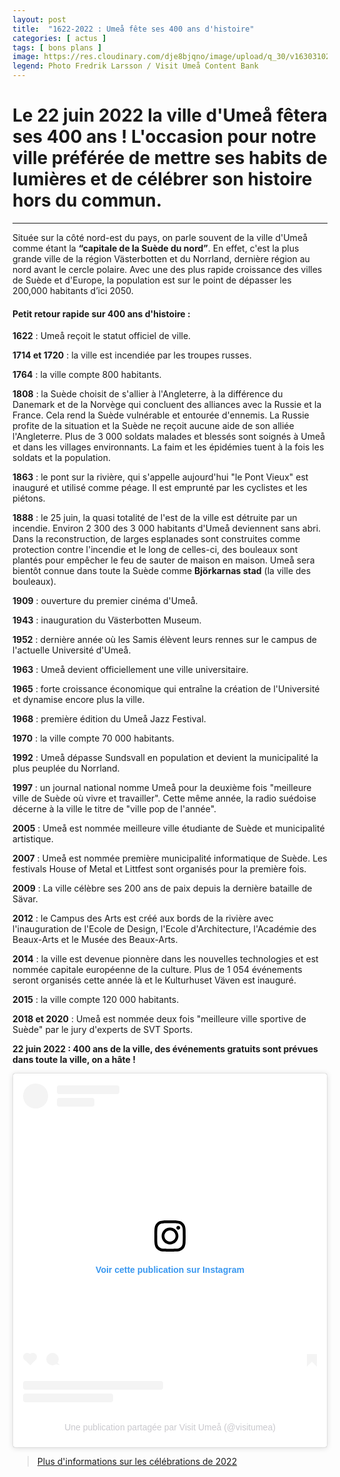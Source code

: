 ```yaml
---
layout: post
title:  "1622-2022 : Umeå fête ses 400 ans d'histoire"
categories: [ actus ]
tags: [ bons plans ]
image: https://res.cloudinary.com/dje8bjqno/image/upload/q_30/v1630310228/compressed/centre-ville-umea.jpg
legend: Photo Fredrik Larsson / Visit Umeå Content Bank
---
```

<h1>Le 22 juin 2022 la ville d'Umeå fêtera ses 400 ans ! L'occasion pour notre ville préférée de mettre ses habits de lumières et de célébrer son histoire hors du commun.</h1>

*********************

Située sur la côté nord-est du pays, on parle souvent de la ville d'Umeå comme étant la **“capitale de la Suède du nord”**. En effet, c'est la plus grande ville de la région Västerbotten et du Norrland, dernière région au nord avant le cercle polaire. Avec une des plus rapide croissance des villes de Suède et d'Europe, la population est sur le point de dépasser les 200,000 habitants d’ici 2050. 

<h4>Petit retour rapide sur 400 ans d'histoire :</h4>

**1622** : Umeå reçoit le statut officiel de ville.  

**1714 et 1720** : la ville est incendiée par les troupes russes.  

**1764** : la ville compte 800 habitants.  

**1808** : la Suède choisit de s'allier à l'Angleterre, à la différence du Danemark et de la Norvège qui concluent des alliances avec la Russie et la France. Cela rend la Suède vulnérable et entourée d'ennemis. La Russie profite de la situation et la Suède ne reçoit aucune aide de son alliée l'Angleterre. Plus de 3 000 soldats malades et blessés sont soignés à Umeå et dans les villages environnants. La faim et les épidémies tuent à la fois les soldats et la population.  

**1863** : le pont sur la rivière, qui s'appelle aujourd'hui "le Pont Vieux" est inauguré et utilisé comme péage. Il est emprunté par les cyclistes et les piétons.  

**1888** : le 25 juin, la quasi totalité de l'est de la ville est détruite par un incendie. Environ 2 300 des 3 000 habitants d'Umeå deviennent sans abri. Dans la reconstruction, de larges esplanades sont construites comme protection contre l'incendie et le long de celles-ci, des bouleaux sont plantés pour empêcher le feu de sauter de maison en maison. Umeå sera bientôt connue dans toute la Suède comme **Björkarnas stad** (la ville des bouleaux).  

**1909** : ouverture du premier cinéma d'Umeå.  

**1943** : inauguration du Västerbotten Museum.  

**1952** : dernière année où les Samis élèvent leurs rennes sur le campus de l'actuelle Université d'Umeå.  

**1963** : Umeå devient officiellement une ville universitaire.  

**1965** : forte croissance économique qui entraîne la création de l'Université et dynamise encore plus la ville.  

**1968** : première édition du Umeå Jazz Festival.  

**1970** : la ville compte 70 000 habitants.  

**1992** : Umeå dépasse Sundsvall en population et devient la municipalité la plus peuplée du Norrland.  

**1997** : un journal national nomme Umeå pour la deuxième fois "meilleure ville de Suède où vivre et travailler". Cette même année, la radio suédoise décerne à la ville le titre de "ville pop de l'année".  

**2005** : Umeå est nommée meilleure ville étudiante de Suède et municipalité artistique.  

**2007** : Umeå est nommée première municipalité informatique de Suède. Les festivals House of Metal et Littfest sont organisés pour la première fois.  

**2009** : La ville célèbre ses 200 ans de paix depuis la dernière bataille de Sävar.  

**2012** : le Campus des Arts est créé aux bords de la rivière avec l'inauguration de l'Ecole de Design, l'Ecole d'Architecture, l'Académie des Beaux-Arts et le Musée des Beaux-Arts.  

**2014** : la ville est devenue pionnère dans les nouvelles technologies et est nommée capitale européenne de la culture. Plus de 1 054 événements seront organisés cette année là et le Kulturhuset Väven est inauguré.  

**2015** : la ville compte 120 000 habitants.

**2018 et 2020** : Umeå est nommée deux fois "meilleure ville sportive de Suède" par le jury d'experts de SVT Sports.  

**22 juin 2022 : 400 ans de la ville, des événements gratuits sont prévues dans toute la ville, on a hâte !**  

<blockquote class="instagram-media" data-instgrm-permalink="https://www.instagram.com/p/CN703QvoF92/?utm_source=ig_embed&amp;utm_campaign=loading" data-instgrm-version="13" style=" background:#FFF; border:0; border-radius:3px; box-shadow:0 0 1px 0 rgba(0,0,0,0.5),0 1px 10px 0 rgba(0,0,0,0.15); margin: 1px; max-width:540px; min-width:326px; padding:0; width:99.375%; width:-webkit-calc(100% - 2px); width:calc(100% - 2px);"><div style="padding:16px;"> <a href="https://www.instagram.com/p/CN703QvoF92/?utm_source=ig_embed&amp;utm_campaign=loading" style=" background:#FFFFFF; line-height:0; padding:0 0; text-align:center; text-decoration:none; width:100%;" target="_blank"> <div style=" display: flex; flex-direction: row; align-items: center;"> <div style="background-color: #F4F4F4; border-radius: 50%; flex-grow: 0; height: 40px; margin-right: 14px; width: 40px;"></div> <div style="display: flex; flex-direction: column; flex-grow: 1; justify-content: center;"> <div style=" background-color: #F4F4F4; border-radius: 4px; flex-grow: 0; height: 14px; margin-bottom: 6px; width: 100px;"></div> <div style=" background-color: #F4F4F4; border-radius: 4px; flex-grow: 0; height: 14px; width: 60px;"></div></div></div><div style="padding: 19% 0;"></div> <div style="display:block; height:50px; margin:0 auto 12px; width:50px;"><svg width="50px" height="50px" viewBox="0 0 60 60" version="1.1" xmlns="https://www.w3.org/2000/svg" xmlns:xlink="https://www.w3.org/1999/xlink"><g stroke="none" stroke-width="1" fill="none" fill-rule="evenodd"><g transform="translate(-511.000000, -20.000000)" fill="#000000"><g><path d="M556.869,30.41 C554.814,30.41 553.148,32.076 553.148,34.131 C553.148,36.186 554.814,37.852 556.869,37.852 C558.924,37.852 560.59,36.186 560.59,34.131 C560.59,32.076 558.924,30.41 556.869,30.41 M541,60.657 C535.114,60.657 530.342,55.887 530.342,50 C530.342,44.114 535.114,39.342 541,39.342 C546.887,39.342 551.658,44.114 551.658,50 C551.658,55.887 546.887,60.657 541,60.657 M541,33.886 C532.1,33.886 524.886,41.1 524.886,50 C524.886,58.899 532.1,66.113 541,66.113 C549.9,66.113 557.115,58.899 557.115,50 C557.115,41.1 549.9,33.886 541,33.886 M565.378,62.101 C565.244,65.022 564.756,66.606 564.346,67.663 C563.803,69.06 563.154,70.057 562.106,71.106 C561.058,72.155 560.06,72.803 558.662,73.347 C557.607,73.757 556.021,74.244 553.102,74.378 C549.944,74.521 548.997,74.552 541,74.552 C533.003,74.552 532.056,74.521 528.898,74.378 C525.979,74.244 524.393,73.757 523.338,73.347 C521.94,72.803 520.942,72.155 519.894,71.106 C518.846,70.057 518.197,69.06 517.654,67.663 C517.244,66.606 516.755,65.022 516.623,62.101 C516.479,58.943 516.448,57.996 516.448,50 C516.448,42.003 516.479,41.056 516.623,37.899 C516.755,34.978 517.244,33.391 517.654,32.338 C518.197,30.938 518.846,29.942 519.894,28.894 C520.942,27.846 521.94,27.196 523.338,26.654 C524.393,26.244 525.979,25.756 528.898,25.623 C532.057,25.479 533.004,25.448 541,25.448 C548.997,25.448 549.943,25.479 553.102,25.623 C556.021,25.756 557.607,26.244 558.662,26.654 C560.06,27.196 561.058,27.846 562.106,28.894 C563.154,29.942 563.803,30.938 564.346,32.338 C564.756,33.391 565.244,34.978 565.378,37.899 C565.522,41.056 565.552,42.003 565.552,50 C565.552,57.996 565.522,58.943 565.378,62.101 M570.82,37.631 C570.674,34.438 570.167,32.258 569.425,30.349 C568.659,28.377 567.633,26.702 565.965,25.035 C564.297,23.368 562.623,22.342 560.652,21.575 C558.743,20.834 556.562,20.326 553.369,20.18 C550.169,20.033 549.148,20 541,20 C532.853,20 531.831,20.033 528.631,20.18 C525.438,20.326 523.257,20.834 521.349,21.575 C519.376,22.342 517.703,23.368 516.035,25.035 C514.368,26.702 513.342,28.377 512.574,30.349 C511.834,32.258 511.326,34.438 511.181,37.631 C511.035,40.831 511,41.851 511,50 C511,58.147 511.035,59.17 511.181,62.369 C511.326,65.562 511.834,67.743 512.574,69.651 C513.342,71.625 514.368,73.296 516.035,74.965 C517.703,76.634 519.376,77.658 521.349,78.425 C523.257,79.167 525.438,79.673 528.631,79.82 C531.831,79.965 532.853,80.001 541,80.001 C549.148,80.001 550.169,79.965 553.369,79.82 C556.562,79.673 558.743,79.167 560.652,78.425 C562.623,77.658 564.297,76.634 565.965,74.965 C567.633,73.296 568.659,71.625 569.425,69.651 C570.167,67.743 570.674,65.562 570.82,62.369 C570.966,59.17 571,58.147 571,50 C571,41.851 570.966,40.831 570.82,37.631"></path></g></g></g></svg></div><div style="padding-top: 8px;"> <div style=" color:#3897f0; font-family:Arial,sans-serif; font-size:14px; font-style:normal; font-weight:550; line-height:18px;"> Voir cette publication sur Instagram</div></div><div style="padding: 12.5% 0;"></div> <div style="display: flex; flex-direction: row; margin-bottom: 14px; align-items: center;"><div> <div style="background-color: #F4F4F4; border-radius: 50%; height: 12.5px; width: 12.5px; transform: translateX(0px) translateY(7px);"></div> <div style="background-color: #F4F4F4; height: 12.5px; transform: rotate(-45deg) translateX(3px) translateY(1px); width: 12.5px; flex-grow: 0; margin-right: 14px; margin-left: 2px;"></div> <div style="background-color: #F4F4F4; border-radius: 50%; height: 12.5px; width: 12.5px; transform: translateX(9px) translateY(-18px);"></div></div><div style="margin-left: 8px;"> <div style=" background-color: #F4F4F4; border-radius: 50%; flex-grow: 0; height: 20px; width: 20px;"></div> <div style=" width: 0; height: 0; border-top: 2px solid transparent; border-left: 6px solid #f4f4f4; border-bottom: 2px solid transparent; transform: translateX(16px) translateY(-4px) rotate(30deg)"></div></div><div style="margin-left: auto;"> <div style=" width: 0px; border-top: 8px solid #F4F4F4; border-right: 8px solid transparent; transform: translateY(16px);"></div> <div style=" background-color: #F4F4F4; flex-grow: 0; height: 12px; width: 16px; transform: translateY(-4px);"></div> <div style=" width: 0; height: 0; border-top: 8px solid #F4F4F4; border-left: 8px solid transparent; transform: translateY(-4px) translateX(8px);"></div></div></div> <div style="display: flex; flex-direction: column; flex-grow: 1; justify-content: center; margin-bottom: 24px;"> <div style=" background-color: #F4F4F4; border-radius: 4px; flex-grow: 0; height: 14px; margin-bottom: 6px; width: 224px;"></div> <div style=" background-color: #F4F4F4; border-radius: 4px; flex-grow: 0; height: 14px; width: 144px;"></div></div></a><p style=" color:#c9c8cd; font-family:Arial,sans-serif; font-size:14px; line-height:17px; margin-bottom:0; margin-top:8px; overflow:hidden; padding:8px 0 7px; text-align:center; text-overflow:ellipsis; white-space:nowrap;"><a href="https://www.instagram.com/p/CN703QvoF92/?utm_source=ig_embed&amp;utm_campaign=loading" style=" color:#c9c8cd; font-family:Arial,sans-serif; font-size:14px; font-style:normal; font-weight:normal; line-height:17px; text-decoration:none;" target="_blank">Une publication partagée par Visit Umeå (@visitumea)</a></p></div></blockquote> <script async src="//www.instagram.com/embed.js"></script>

><a href="https://www.umea400.se/" target="_blank">Plus d'informations sur les célébrations de 2022</a>